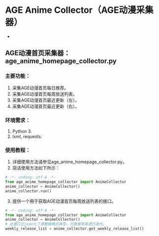 # AGE Anime Collector（AGE动漫采集器）
-
## AGE动漫首页采集器：age_anime_homepage_collector.py
### 主要功能：
1. 采集AGE动漫首页每日推荐。
2. 采集AGE动漫首页每周放送列表。
3. 采集AGE动漫首页最近更新（左）。
4. 采集AGE动漫首页最近更新（右）。
### 环境需求：
1. Python 3.
2. lxml, requests.
### 使用教程：
1. 详细使用方法请参见age_anime_homepage_collector.py。
2. 简洁使用方法如下所示：
```python
# -*- coding: utf-8 -*-
from age_anime_homepage_collector import AnimeCollector
anime_collector = AnimeCollector()
anime_collector.run()
```
3. 提供一个用于获取AGE动漫首页每周放送列表的接口。
```python
# -*- coding: utf-8 -*-
from age_anime_homepage_collector import AnimeCollector
anime_collector = AnimeCollector()
# 此接口已json化了源数据格式类型，可直接用来进行迭代。
weekly_release_list = anime_collector.get_weekly_release_list()
```
